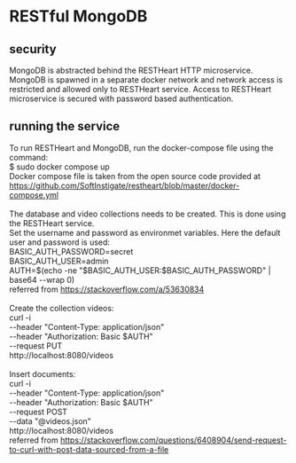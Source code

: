 # RESTful MongoDB

## security
MongoDB is abstracted behind the RESTHeart HTTP microservice. MongoDB is spawned in a separate docker network and network access is restricted and allowed only to RESTHeart service. Access to RESTHeart microservice is secured with password based authentication. 

## running the service
To run RESTHeart and MongoDB, run the docker-compose file using the command:\
$ sudo docker compose up\
Docker compose file is taken from the open source code provided at https://github.com/SoftInstigate/restheart/blob/master/docker-compose.yml \
\
The database and video collections needs to be created. This is done using the RESTHeart service.\
Set the username and password as environmet variables. Here the default user and password is used: \
BASIC_AUTH_PASSWORD=secret\
BASIC_AUTH_USER=admin\
AUTH=$(echo -ne "$BASIC_AUTH_USER:$BASIC_AUTH_PASSWORD" | base64 --wrap 0)\
referred from https://stackoverflow.com/a/53630834 \
\
Create the collection videos:\
curl -i \
--header "Content-Type: application/json" \
--header "Authorization: Basic $AUTH" \
--request PUT \
http://localhost:8080/videos \
\
Insert documents:\
curl -i \
--header "Content-Type: application/json" \
--header "Authorization: Basic $AUTH" \
--request POST \
--data "@videos.json" \
http://localhost:8080/videos \
referred from https://stackoverflow.com/questions/6408904/send-request-to-curl-with-post-data-sourced-from-a-file

